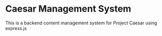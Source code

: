 # Caesar Management System
This is a backend content management system for Project Caesar using express.js